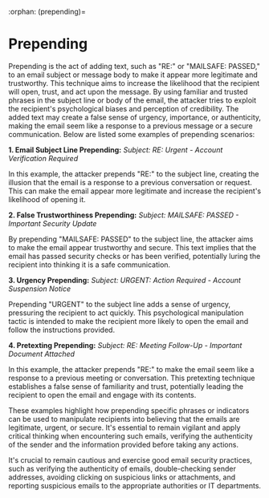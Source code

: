 :orphan:
(prepending)=

# Prepending


Prepending is the act of adding text, such as "RE:" or "MAILSAFE: PASSED," to an email subject or message body to make it appear more legitimate and trustworthy. This technique aims to increase the likelihood that the recipient will open, trust, and act upon the message.
By using familiar and trusted phrases in the subject line or body of the email, the attacker tries to exploit the recipient's psychological biases and perception of credibility. The added text may create a false sense of urgency, importance, or authenticity, making the email seem like a response to a previous message or a secure communication.
Below are listed some examples of prepending scenarios:

**1.	Email Subject Line Prepending:** *Subject: RE: Urgent - Account Verification Required*

In this example, the attacker prepends "RE:" to the subject line, creating the illusion that the email is a response to a previous conversation or request. This can make the email appear more legitimate and increase the recipient's likelihood of opening it.

**2.	False Trustworthiness Prepending:** *Subject: MAILSAFE: PASSED - Important Security Update*

By prepending "MAILSAFE: PASSED" to the subject line, the attacker aims to make the email appear trustworthy and secure. This text implies that the email has passed security checks or has been verified, potentially luring the recipient into thinking it is a safe communication.

**3.	Urgency Prepending:** *Subject: URGENT: Action Required - Account Suspension Notice*

Prepending "URGENT" to the subject line adds a sense of urgency, pressuring the recipient to act quickly. This psychological manipulation tactic is intended to make the recipient more likely to open the email and follow the instructions provided.

**4.	Pretexting Prepending:** *Subject: RE: Meeting Follow-Up - Important Document Attached*

In this example, the attacker prepends "RE:" to make the email seem like a response to a previous meeting or conversation. This pretexting technique establishes a false sense of familiarity and trust, potentially leading the recipient to open the email and engage with its contents.

These examples highlight how prepending specific phrases or indicators can be used to manipulate recipients into believing that the emails are legitimate, urgent, or secure. It's essential to remain vigilant and apply critical thinking when encountering such emails, verifying the authenticity of the sender and the information provided before taking any actions.

It's crucial to remain cautious and exercise good email security practices, such as verifying the authenticity of emails, double-checking sender addresses, avoiding clicking on suspicious links or attachments, and reporting suspicious emails to the appropriate authorities or IT departments.
